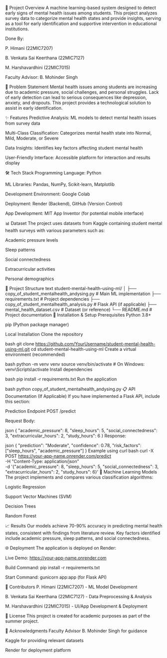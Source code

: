 📌 Project Overview
A machine learning-based system designed to detect early signs of mental health issues among students. This project analyzes survey data to categorize mental health states and provide insights, serving as a tool for early identification and supportive intervention in educational institutions.

Done By:

P. Himani (22MIC7207)

B. Venkata Sai Keerthana (22MIC7127)

M. Harshavardhini (22MIC7015)

Faculty Advisor: B. Mohinder Singh

🎯 Problem Statement
Mental health issues among students are increasing due to academic pressure, social challenges, and personal struggles. Lack of early detection can lead to serious consequences like depression, anxiety, and dropouts. This project provides a technological solution to assist in early identification.

✨ Features
Predictive Analysis: ML models to detect mental health issues from survey data

Multi-Class Classification: Categorizes mental health state into Normal, Mild, Moderate, or Severe

Data Insights: Identifies key factors affecting student mental health

User-Friendly Interface: Accessible platform for interaction and results display

🛠️ Tech Stack
Programming Language: Python

ML Libraries: Pandas, NumPy, Scikit-learn, Matplotlib

Development Environment: Google Colab

Deployment: Render (Backend), GitHub (Version Control)

App Development: MIT App Inventor (for potential mobile interface)

📊 Dataset
The project uses datasets from Kaggle containing student mental health surveys with various parameters such as:

Academic pressure levels

Sleep patterns

Social connectedness

Extracurricular activities

Personal demographics

📁 Project Structure
text
student-mental-health-using-ml/
│
├── copy_of_student_mentalhealth_andysing.py  # Main ML implementation
├── requirements.txt                           # Project dependencies
├── copy_of_student_mentalhealth_analysis.py                                    # Flask API (if applicable)
├── mental_health_dataset.csv                  # Dataset (or reference)
└── README.md                                  # Project documentation
🚀 Installation & Setup
Prerequisites
Python 3.8+

pip (Python package manager)

Local Installation
Clone the repository

bash
git clone https://github.com/YourUsername/student-mental-health-using-ml.git
cd student-mental-health-using-ml
Create a virtual environment (recommended)

bash
python -m venv venv
source venv/bin/activate  # On Windows: venv\Scripts\activate
Install dependencies

bash
pip install -r requirements.txt
Run the application

bash
python copy_of_student_mentalhealth_andysing.py
📋 API Documentation (If Applicable)
If you have implemented a Flask API, include this section:

Prediction Endpoint
POST /predict

Request Body:

json
{
  "academic_pressure": 8,
  "sleep_hours": 5,
  "social_connectedness": 3,
  "extracurricular_hours": 2,
  "study_hours": 6
}
Response:

json
{
  "prediction": "Moderate",
  "confidence": 0.78,
  "risk_factors": ["sleep_hours", "academic_pressure"]
}
Example using curl
bash
curl -X POST https://your-app-name.onrender.com/predict \
  -H "Content-Type: application/json" \
  -d '{"academic_pressure": 8, "sleep_hours": 5, "social_connectedness": 3, "extracurricular_hours": 2, "study_hours": 6}'
🧠 Machine Learning Models
The project implements and compares various classification algorithms:

Logistic Regression

Support Vector Machines (SVM)

Decision Trees

Random Forest

📈 Results
Our models achieve 70-90% accuracy in predicting mental health states, consistent with findings from literature review. Key factors identified include academic pressure, sleep patterns, and social connectedness.

🌐 Deployment
The application is deployed on Render:

Live Demo: https://your-app-name.onrender.com

Build Command: pip install -r requirements.txt

Start Command: gunicorn app:app (for Flask API)

👥 Contributors
P. Himani (22MIC7207) - ML Model Development

B. Venkata Sai Keerthana (22MIC7127) - Data Preprocessing & Analysis

M. Harshavardhini (22MIC7015) - UI/App Development & Deployment

📄 License
This project is created for academic purposes as part of the summer project.

🤝 Acknowledgments
Faculty Advisor B. Mohinder Singh for guidance

Kaggle for providing relevant datasets

Render for deployment platform

